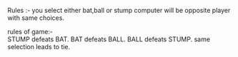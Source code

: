 Rules :-
you select either bat,ball or stump
computer will be opposite player with same choices.

rules of game:-  
  STUMP defeats BAT.
  BAT defeats BALL.
  BALL defeats STUMP.
  same selection leads to tie.
  
